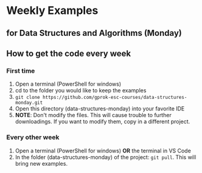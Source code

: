 # Weekly Examples
## for Data Structures and Algorithms (Monday)

## How to get the code every week
### First time
1. Open a terminal (PowerShell for windows) 
2. cd to the folder you would like to keep the examples
3. ```git clone https://github.com/gprok-esc-courses/data-structures-monday.git```
4. Open this directory (data-structures-monday) into your favorite IDE
5. **NOTE**: Don't modify the files. This will cause trouble to further downloadings. If you want to modify them, copy in a different project.

### Every other week
1. Open a terminal (PowerShell for windows) **OR** the terminal in VS Code
2. In the folder (data-structures-monday) of the project: ```git pull```. This will bring new examples.
